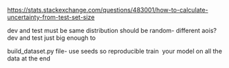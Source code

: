 https://stats.stackexchange.com/questions/483001/how-to-calculate-uncertainty-from-test-set-size


dev and test must be same distribution
should be random- different aois?
dev and test just big enough to 

build_dataset.py file- use seeds so reproducible
train  your model on all the data at the end

